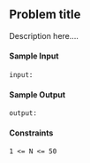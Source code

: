 ## **Problem title**

Description here....

#### **Sample Input**
    input: 

#### **Sample Output**
    output:

#### **Constraints**
    1 <= N <= 50